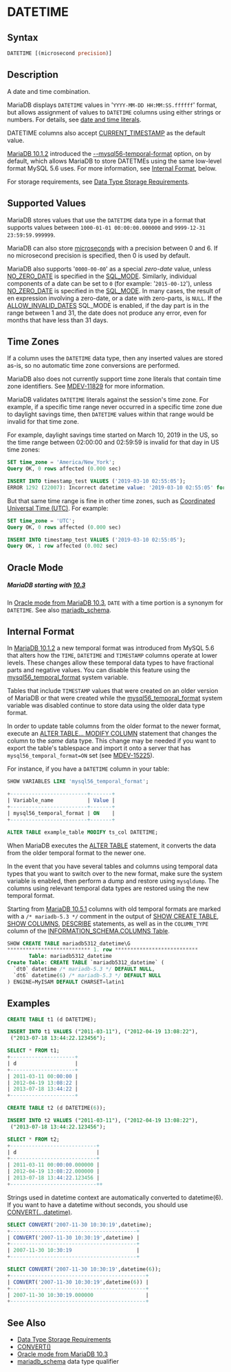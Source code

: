 # DATETIME

## Syntax

```sql
DATETIME [(microsecond precision)]
```

## Description

A date and time combination.

MariaDB displays `DATETIME` values in '`YYYY-MM-DD HH:MM:SS.ffffff`' format, but
allows assignment of values to `DATETIME` columns using either strings or
numbers. For details, see [date and time literals](/sql-statements-structure/sql-language-structure/date-and-time-literals/).

DATETIME columns also accept [CURRENT_TIMESTAMP](/built-in-functions/date-time-functions/now/) as the default value.

[MariaDB 10.1.2](/kb/en/mariadb-1012-release-notes/) introduced the [--mysql56-temporal-format](/kb/en/server-system-variables/#mysql56_temporal_format) option, on by default, which allows MariaDB to store DATETMEs using the same low-level format MySQL 5.6 uses.  For more information, see [Internal Format](#internal-format), below.

For storage requirements, see [Data Type Storage Requirements](/columns-storage-engines-and-plugins/data-types/data-type-storage-requirements/).

## Supported Values

MariaDB stores values that use the `DATETIME` data type in a format that supports values between `1000-01-01 00:00:00.000000` and `9999-12-31 23:59:59.999999`.

MariaDB can also store [microseconds](/built-in-functions/date-time-functions/microseconds-in-mariadb/) with a precision between 0 and 6. If no microsecond precision is specified, then 0 is used by default.

MariaDB also supports '`0000-00-00`' as a special <em>zero-date</em> value, unless [NO_ZERO_DATE](/kb/en/sql-mode/#no_zero_date) is specified in the [SQL_MODE](/mariadb-administration/variables-and-modes/sql-mode/). Similarly, individual components of a date can be set to `0` (for example: '`2015-00-12`'), unless [NO_ZERO_DATE](/kb/en/sql-mode/#no_zero_date) is specified in the [SQL_MODE](/mariadb-administration/variables-and-modes/sql-mode/). In many cases, the result of en expression involving a zero-date, or a date with zero-parts, is `NULL`. If the [ALLOW_INVALID_DATES](/kb/en/sql-mode/#allow_invalid_dates) SQL_MODE is enabled, if the day part is in the range between 1 and 31, the date does not produce any error, even for months that have less than 31 days.

## Time Zones

If a column uses the `DATETIME` data type, then any inserted values are stored as-is, so no automatic time zone conversions are performed.

MariaDB also does not currently support time zone literals that contain time zone identifiers. See [MDEV-11829](https://jira.mariadb.org/browse/MDEV-11829) for more information.

MariaDB validates `DATETIME` literals against the session's time zone. For example, if a specific time range never occurred in a specific time zone due to daylight savings time, then `DATETIME` values within that range would be invalid for that time zone.

For example, daylight savings time started on March 10, 2019 in the US, so the time range between 02:00:00 and 02:59:59 is invalid for that day in US time zones:

```sql
SET time_zone = 'America/New_York';
Query OK, 0 rows affected (0.000 sec)

INSERT INTO timestamp_test VALUES ('2019-03-10 02:55:05');
ERROR 1292 (22007): Incorrect datetime value: '2019-03-10 02:55:05' for column `db1`.`timestamp_test`.`timestamp_test` at row 1
```

But that same time range is fine in other time zones, such as [Coordinated Universal Time (UTC)](/columns-storage-engines-and-plugins/data-types/string-data-types/character-sets/internationalization-and-localization/coordinated-universal-time/). For example:

```sql
SET time_zone = 'UTC';
Query OK, 0 rows affected (0.000 sec)

INSERT INTO timestamp_test VALUES ('2019-03-10 02:55:05');
Query OK, 1 row affected (0.002 sec)
```

## Oracle Mode

##### MariaDB starting with [10.3](/kb/en/what-is-mariadb-103/)

In [Oracle mode from MariaDB 10.3](/kb/en/sql_modeoracle-from-mariadb-103/#synonyms-for-basic-sql-types), `DATE` with a time portion is a synonym for `DATETIME`. See also [mariadb_schema](/sql-statements-structure/sql-statements/administrative-sql-statements/system-tables/mariadb_schema/).

## Internal Format

In [MariaDB 10.1.2](/kb/en/mariadb-1012-release-notes/) a new temporal format was introduced from MySQL 5.6 that alters how the `TIME`, `DATETIME` and `TIMESTAMP` columns operate at lower levels.  These changes allow these temporal data types to have fractional parts and negative values.  You can disable this feature using the [mysql56_temporal_format](/kb/en/server-system-variables/#mysql56_temporal_format) system variable.

Tables that include `TIMESTAMP` values that were created on an older version of MariaDB or that were created while the [mysql56_temporal_format](/kb/en/server-system-variables/#mysql56_temporal_format) system variable was disabled continue to store data using the older data type format.

In order to update table columns from the older format to the newer format, execute an [ALTER TABLE... MODIFY COLUMN](/kb/en/alter-table/#modify-column) statement that changes the column to the *same* data type. This change may be needed if you want to export the table's tablespace and import it onto a server that has `mysql56_temporal_format=ON` set (see [MDEV-15225](https://jira.mariadb.org/browse/MDEV-15225)).

For instance, if you have a `DATETIME` column in your table:

```sql
SHOW VARIABLES LIKE 'mysql56_temporal_format';

+-------------------------+-------+
| Variable_name           | Value |
+-------------------------+-------+
| mysql56_temporal_format | ON    |
+-------------------------+-------+

ALTER TABLE example_table MODIFY ts_col DATETIME;
```

When MariaDB executes the [ALTER TABLE](/sql-statements-structure/sql-statements/data-definition/alter/alter-table/) statement, it converts the data from the older temporal format to the newer one.

In the event that you have several tables and columns using temporal data types that you want to switch over to the new format, make sure the system variable is enabled, then perform a dump and restore using `mysqldump`.  The columns using relevant temporal data types are restored using the new temporal format.

Starting from [MariaDB 10.5.1](/kb/en/mariadb-1051-release-notes/) columns with old temporal formats are marked with a `/* mariadb-5.3 */`  comment in the output of [SHOW CREATE TABLE](/sql-statements-structure/sql-statements/administrative-sql-statements/show/show-create-table/), [SHOW COLUMNS](/sql-statements-structure/sql-statements/administrative-sql-statements/show/show-columns/), [DESCRIBE](/sql-statements-structure/sql-statements/administrative-sql-statements/describe/) statements, as well as in the `COLUMN_TYPE` column of the [INFORMATION_SCHEMA.COLUMNS Table](/kb/en/information-schema-columns-table/).

```sql
SHOW CREATE TABLE mariadb5312_datetime\G
*************************** 1. row ***************************
       Table: mariadb5312_datetime
Create Table: CREATE TABLE `mariadb5312_datetime` (
  `dt0` datetime /* mariadb-5.3 */ DEFAULT NULL,
  `dt6` datetime(6) /* mariadb-5.3 */ DEFAULT NULL
) ENGINE=MyISAM DEFAULT CHARSET=latin1
```

## Examples

```sql
CREATE TABLE t1 (d DATETIME);

INSERT INTO t1 VALUES ("2011-03-11"), ("2012-04-19 13:08:22"),
 ("2013-07-18 13:44:22.123456");

SELECT * FROM t1;
+---------------------+
| d                   |
+---------------------+
| 2011-03-11 00:00:00 |
| 2012-04-19 13:08:22 |
| 2013-07-18 13:44:22 |
+---------------------+
```

```sql
CREATE TABLE t2 (d DATETIME(6));

INSERT INTO t2 VALUES ("2011-03-11"), ("2012-04-19 13:08:22"),
 ("2013-07-18 13:44:22.123456");

SELECT * FROM t2;
+----------------------------+
| d                          |
+----------------------------+
| 2011-03-11 00:00:00.000000 |
| 2012-04-19 13:08:22.000000 |
| 2013-07-18 13:44:22.123456 |
+----------------------------++
```

Strings used in datetime context are automatically converted to datetime(6). If you want to have a datetime without seconds, you should use [CONVERT(..,datetime)](/built-in-functions/string-functions/convert/).

```sql
SELECT CONVERT('2007-11-30 10:30:19',datetime);
+-----------------------------------------+
| CONVERT('2007-11-30 10:30:19',datetime) |
+-----------------------------------------+
| 2007-11-30 10:30:19                     |
+-----------------------------------------+

SELECT CONVERT('2007-11-30 10:30:19',datetime(6));
+--------------------------------------------+
| CONVERT('2007-11-30 10:30:19',datetime(6)) |
+--------------------------------------------+
| 2007-11-30 10:30:19.000000                 |
+--------------------------------------------+
```

## See Also

- [Data Type Storage Requirements](/columns-storage-engines-and-plugins/data-types/data-type-storage-requirements/)
- [CONVERT()](/built-in-functions/string-functions/convert/)
- [Oracle mode from MariaDB 10.3](/kb/en/sql_modeoracle-from-mariadb-103/#synonyms-for-basic-sql-types)
- [mariadb_schema](/sql-statements-structure/sql-statements/administrative-sql-statements/system-tables/mariadb_schema/) data type qualifier